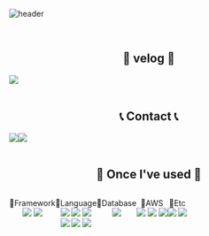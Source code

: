 <div align="left">
  
![header](https://capsule-render.vercel.app/api?type=waving&color=timeGradient&text=Welcome%20to%20Jina's%20GitHub%20👋&animation=twinkling&fontSize=35&fontAlignY=40&fontAlign=70&height=250)
 
<br>

<div align=center>

## 🌱 velog 🌱
<div style="display:flex; flex-direction:row;">
<a href="https://velog.io/@jina_ham/posts">
    <img src="https://img.shields.io/badge/Velog-20C997?style=for-the-badge&logo=Velog&logoColor=white"> 
</div><br>

</a>

## 📞 Contact 📞
<div style="display:flex; flex-direction:row;">
    <a href=https://www.instagram.com/g_na_0115>
        <img src="https://img.shields.io/badge/Instagram-E4405F?style=for-the-badge&logo=Instagram&logoColor=white"> 
    </a>
    <a href="mailto:hamjina61@gmail.com">
        <img src="https://img.shields.io/badge/Gmail-EA4335?style=for-the-badge&logo=Gmail&logoColor=white"> 
    </a>
</div><br>
    
## 🔨 Once I've used 🔨
<div style="display:flex; flex-direction:row;">
  
 🐰Framework
   <br>
    <img src="https://img.shields.io/badge/react-61DAFB?style=flat-square&logo=react&logoColor=white" />
    <img src="https://img.shields.io/badge/react--native-61DAFB?style=flat-square&logo=react&logoColor=whit" />
  <br>

  🐰Language
  <br>
   <img src="https://img.shields.io/badge/python-3776AB?style=flat-square&logo=python&logoColor=white"> 
<img src="https://img.shields.io/badge/c++-00599C?style=flat-square&logo=c%2B%2B&logoColor=white">
    <img src="https://img.shields.io/badge/Java-007396?style=for-the-badge&logo=Java&logoColor=white">
  <br>
      <img src="https://img.shields.io/badge/javascript-F7DF1E?style=flat-square&logo=javascript&logoColor=black"> 
   <img src="https://img.shields.io/badge/html5-E34F26?style=flat-square&logo=html5&logoColor=white"> 
    <img src="https://img.shields.io/badge/css-1572B6?style=flat-square&logo=css3&logoColor=white"> 
  <br>
  
  🐰Database
  <br>
   <img src="https://img.shields.io/badge/mysql-4479A1?style=for-the-badge&logo=mysql&logoColor=white"> 
   <br>
   
  🐰AWS
  <br>
  <img src="https://img.shields.io/badge/Amazon AWS-232F3E?style=for-the-badge&logo=amazon aws&logoColor=white"> 
    <img src="https://img.shields.io/badge/Amazon EC2-FF9900?style=for-the-badge&logo=amazon ec2&logoColor=white"> 
    <img src="https://img.shields.io/badge/Amazon RDS-527FFF?style=for-the-badge&logo=amazon rds&logoColor=white">
    <br>
    
  🐰Etc
  <br>
    <img src="https://img.shields.io/badge/firebase-FFCA28?style=for-the-badge&logo=firebase&logoColor=white">
    <img src="https://img.shields.io/badge/linux-FCC624?style=for-the-badge&logo=linux&logoColor=black"> 
   
  


   <br>
  
</div><br>
</div>
</div>
